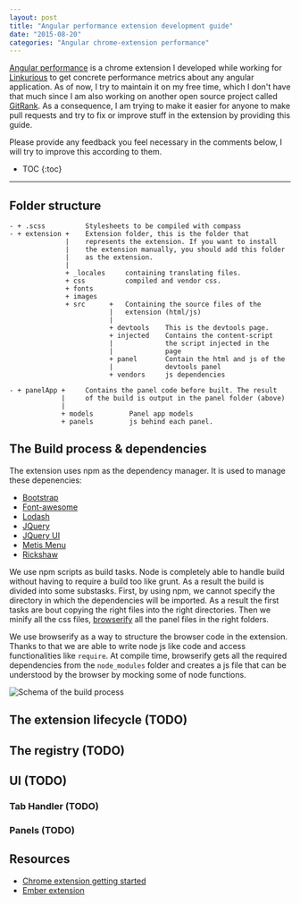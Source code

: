 ```yaml
---
layout: post
title: "Angular performance extension development guide"
date: "2015-08-20"
categories: "Angular chrome-extension performance"
---
```


[Angular performance](https://github.com/Linkurious/angular-performance) is a chrome extension I developed while working for [Linkurious](http://linkurio.us) to get concrete performance metrics about any angular application. As of now, I try to maintain it on my free time, which I don't have that much since I am also working on another open source project called [GitRank](https://github.com/gitlinks/github-rank-project). As a consequence, I am trying to make it easier for anyone to make pull requests and try to fix or improve stuff in the extension by providing this guide.

Please provide any feedback you feel necessary in the comments below, I will try to improve this according to them.

* TOC
{:toc}

------

## Folder structure
~~~
- + .scss          Stylesheets to be compiled with compass
- + extension +    Extension folder, this is the folder that
              |    represents the extension. If you want to install
              |    the extension manually, you should add this folder
              |    as the extension.
              |
              + _locales     containing translating files.
              + css          compiled and vendor css.
              + fonts
              + images
              + src      +   Containing the source files of the
                         |   extension (html/js)
                         |
                         + devtools    This is the devtools page.
                         + injected    Contains the content-script
                         |             the script injected in the
                         |             page
                         + panel       Contain the html and js of the
                         |             devtools panel
                         + vendors     js dependencies

- + panelApp +     Contains the panel code before built. The result
             |     of the build is output in the panel folder (above)
             |
             + models         Panel app models
             + panels         js behind each panel.
~~~

## The Build process & dependencies
The extension uses npm as the dependency manager. It is used to manage these depenencies:

* [Bootstrap](http://getbootstrap.com/)
* [Font-awesome](https://fortawesome.github.io/Font-Awesome/)
* [Lodash](https://lodash.com/)
* [JQuery](https://jquery.com/)
* [JQuery UI](http://jqueryui.com/)
* [Metis Menu](https://github.com/onokumus/metisMenu)
* [Rickshaw](http://code.shutterstock.com/rickshaw/)

We use npm scripts as build tasks. Node is completely able to handle build without having to require a build too like grunt. As a result the build is divided into some substasks. First, by using npm, we cannot specify the directory in which the dependencies will be imported. As a result the first tasks are bout copying the right files into the right directories. Then we minify all the css files, [browserify](http://browserify.org/) all the panel files in the right folders.

We use browserify as a way to structure the browser code in the extension. Thanks to that we are able to write node js like code and access functionalities like `require`. At compile time, browserify gets all the required dependencies from the `node_modules` folder and creates a js file that can be understood by the browser by mocking some of node functions.

![Schema of the build process](https://docs.google.com/drawings/d/1cpGahfztH7ZcJb4fnzc4Jy6VxkGMJG4bJR3ygsamGv0/pub?w=1478&h=150)

## The extension lifecycle (TODO)

## The registry (TODO)

## UI (TODO)

### Tab Handler (TODO)

### Panels (TODO)

## Resources

* [Chrome extension getting started](https://developer.chrome.com/extensions/getstarted)
* [Ember extension](https://github.com/emberjs/ember-inspector)
